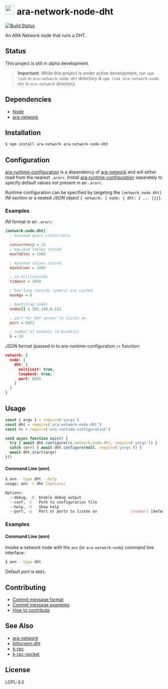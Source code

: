 <img src="https://github.com/AraBlocks/docs/blob/master/ara.png" width="30" height="30" /> ara-network-node-dht
====================

[![Build Status](https://travis-ci.com/AraBlocks/ara-network-node-dht.svg?token=r6p7pesHZ9MRJsVsrYFe&branch=master)](https://travis-ci.com/AraBlocks/ara-network-node-dht)

An ARA Network node that runs a DHT.

## Status
This project is still in alpha development.

> **Important**: While this project is under active development, run `npm link` in `ara-network-node-dht` directory & `npm link ara-network-node-dht` in `ara-network` directory.

## Dependencies
- [Node](https://nodejs.org/en/download/)
- [ara-network][ara-network]

## Installation
```sh
$ npm install ara-network ara-network-node-dht
```

## Configuration
[ara-runtime-configuration][ara-runtime-configuration] is a dependency of [ara-network][ara-network] and will either read from the nearest `.ararc`.  Install [ara-runtime-configuration][ara-runtime-configuration] separately to specify default values not present in an `.ararc`.

Runtime configuration can be specified by targeting the
`[network.node.dht]` _INI_ section or a nested _JSON_ object
`{ network: { node: { dht: { ... }}}}`.

### Examples
_INI_ format in an `.ararc`:
```ini
[network.node.dht]
  ; maximum query concurrency

  concurrency = 16
  ; maximum tables stored
  maxTables = 1000

  ; maximum values stored
  maxValues = 1000

  ; in milliseconds
  timeout = 2000

  ; how long records (peers) are cached
  maxAge = 0

  ; bootstrap nodes
  nodes[] = 192.168.0.111

  ; port for DHT server to listen on
  port = 6881

  ; number of buckets (k-buckets)
  k = 20
```
_JSON_ format (passed in to ara-runtime-configuration `rc` function:
```json
network: { 
  node: { 
    dht: { 
      multicast: true, 
      loopback: true, 
      port: 6881
    }
  }
}
```

## Usage
```js
const { argv } = require('yargs')
const dht = require('ara-network-node-dht')
const rc = require('ara-runtime-configuration')

void async function main() {
  try { await dht.configure(rc.network.node.dht, require('yargs')) }
  catch (err) { await dht.configure(null, require('yargs')) }
  await dht.start(argv)
}()
```

#### Command Line (ann)
```bash
$ ann --type dht --help
usage: ann -t dht [options]

Options:
  --debug, -D  Enable debug output                                     [boolean]
  --conf, -C   Path to configuration file                               [string]
  --help, -h   Show help                                               [boolean]
  --port, -p   Port or ports to listen on               [number] [default: 6881]
```

### Examples
#### Command Line (ann)
Invoke a network node with the `ann` (or `ara-network-node`) command line interface:
```sh
$ ann --type dht
```
Default port is `6881`.

## Contributing
- [Commit message format](/.github/COMMIT_FORMAT.md)
- [Commit message examples](/.github/COMMIT_FORMAT_EXAMPLES.md)
- [How to contribute](/.github/CONTRIBUTING.md)

## See Also
- [ara-network](https://github.com/arablocks/ara-network)
- [bittorrent-dht](https://www.npmjs.com/package/bittorrent-dht)
- [k-rpc](https://github.com/mafintosh/k-rpc)
- [k-rpc-socket](https://github.com/mafintosh/k-rpc-socket)

## License
LGPL-3.0

[ara-network]: https://github.com/arablocks/ara-network
[ara-runtime-configuration]: https://github.com/arablocks/ara-runtime-configuration

